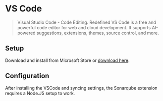 # VS Code
> Visual Studio Code - Code Editing. Redefined
VS Code is a free and powerful code editor for web and cloud development. It supports AI-powered suggestions, extensions, themes, source control, and more.

## Setup

Download and install from Microsoft Store or [download here](https://code.visualstudio.com/Download).

## Configuration

After installing the VSCode and syncing settings, the Sonarqube extension requires a Node.JS setup to work.